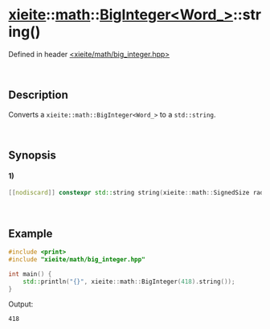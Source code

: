 # [xieite](../../../../../xieite.md)\:\:[math](../../../../../math.md)\:\:[BigInteger<Word_>](../../../big_integer.md)\:\:string\(\)
Defined in header [<xieite/math/big_integer.hpp>](../../../../../../include/xieite/math/big_integer.hpp)

&nbsp;

## Description
Converts a `xieite::math::BigInteger<Word_>` to a `std::string`.

&nbsp;

## Synopsis
#### 1)
```cpp
[[nodiscard]] constexpr std::string string(xieite::math::SignedSize radix = 10, xieite::strings::NumberComponents components = xieite::strings::NumberComponents()) const noexcept;
```

&nbsp;

## Example
```cpp
#include <print>
#include "xieite/math/big_integer.hpp"

int main() {
    std::println("{}", xieite::math::BigInteger(418).string());
}
```
Output:
```
418
```
